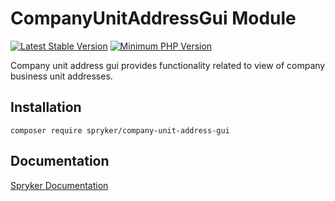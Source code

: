 # CompanyUnitAddressGui Module
[![Latest Stable Version](https://poser.pugx.org/spryker/company-unit-address-gui/v/stable.svg)](https://packagist.org/packages/spryker/company-unit-address-gui)
[![Minimum PHP Version](https://img.shields.io/badge/php-%3E%3D%207.4-8892BF.svg)](https://php.net/)

Company unit address gui provides functionality related to view of company business unit addresses.

## Installation

```
composer require spryker/company-unit-address-gui
```

## Documentation

[Spryker Documentation](https://docs.spryker.com)
